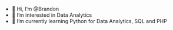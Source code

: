 - 👋 Hi, I’m @Brandon
- 👀 I’m interested in Data Analytics 
- 🌱 I’m currently learning Python for Data Analytics, SQL and PHP

<!---
Kundwe/Kundwe is a ✨ special ✨ repository because its `README.md` (this file) appears on your GitHub profile.
You can click the Preview link to take a look at your changes.
--->
